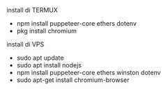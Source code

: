install di TERMUX

- npm install puppeteer-core ethers dotenv
- pkg install chromium

install di VPS

- sudo apt update
- sudo apt install nodejs
- npm install puppeteer-core ethers winston dotenv
- sudo apt-get install chromium-browser

